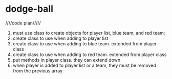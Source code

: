 # dodge-ball

////code plan/////
1. must use class to create objects for player list, blue team, and red team;
2. create class to use when adding to player list
3. create class to use when adding to blue team. extended from player class
4. create class to use when adding to red team. extended from player class
5. put methods in player class. they can extend down
6. when player is added to player list or a team, they must be removed from the previous array
